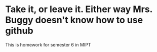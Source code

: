 # Take it, or leave it. Either way Mrs. Buggy doesn't know how to use github
This is homework for semester 6 in MIPT

<!-- vim:set tw=78: -->
